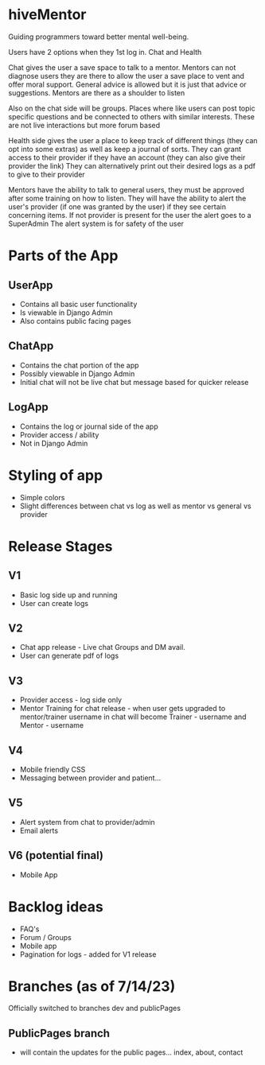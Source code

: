 # hiveMentor
Guiding programmers toward better mental well-being.

Users have 2 options when they 1st log in.  Chat and Health

Chat gives the user a save space to talk to a mentor.  Mentors can not diagnose users they are there to allow the user a save place to vent and offer moral support.  General advice is allowed but it is just that advice or suggestions.  Mentors are there as a shoulder to listen

Also on the chat side will be groups.  Places where like users can post topic specific questions and be connected to others with similar interests.  These are not live interactions but more forum based

Health side gives the user a place to keep track of different things (they can opt into some extras) as well as keep a journal of sorts.  They can grant access to their provider if they have an account (they can also give their provider the link)  They can alternatively print out their desired logs as a pdf to give to their provider

Mentors have the ability to talk to general users, they must be approved after some training on how to listen.  They will have the ability to alert the user's provider (if one was granted by the user) if they see certain concerning items.  If  not provider is present for the user the alert goes to a SuperAdmin The alert system is for safety of the user

# Parts of the App

## UserApp
- Contains all basic user functionality
- Is viewable in Django Admin
- Also contains public facing pages

## ChatApp
- Contains the chat portion of the app
- Possibly viewable in Django Admin
- Initial chat will not be live chat but message based for quicker release

## LogApp
- Contains the log or journal side of the app
- Provider access / ability
- Not in Django Admin

# Styling of app

- Simple colors
- Slight differences between chat vs log as well as mentor vs general vs provider

# Release Stages
## V1
- Basic log side up and running
- User can create logs

## V2
- Chat app release - Live chat
    Groups and DM avail. 
- User can generate pdf of logs

## V3
- Provider access - log side only
- Mentor Training for chat release - when user gets upgraded to mentor/trainer username in chat will become Trainer - username and Mentor - username

## V4
- Mobile friendly CSS
- Messaging between provider and patient... 


## V5
- Alert system from chat to provider/admin
- Email alerts

## V6 (potential final)
- Mobile App


# Backlog ideas
- FAQ's
- Forum / Groups
- Mobile app
- Pagination for logs - added for V1 release


# Branches (as of 7/14/23)
Officially switched to branches dev and publicPages

## PublicPages branch
- will contain the updates for the public pages... index, about, contact
